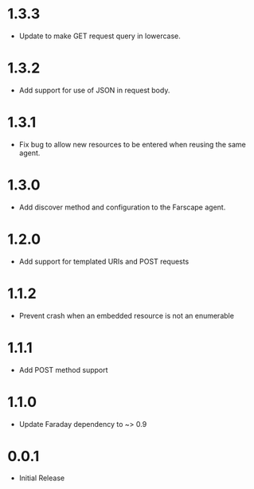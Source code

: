 # 1.3.3
* Update to make GET request query in lowercase.

# 1.3.2
* Add support for use of JSON in request body.

# 1.3.1
* Fix bug to allow new resources to be entered when reusing the same agent.

# 1.3.0
* Add discover method and configuration to the Farscape agent.

# 1.2.0
* Add support for templated URIs and POST requests

# 1.1.2
* Prevent crash when an embedded resource is not an enumerable

# 1.1.1
* Add POST method support

# 1.1.0
* Update Faraday dependency to ~> 0.9

# 0.0.1
* Initial Release
